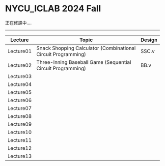 # NYCU_ICLAB 2024 Fall

正在修課中....

---

| Lecture   | Topic                                                           |Design
|-----------|-----------------------------------------------------------------|--------------------
| Lecture01 |  Snack Shopping Calculator (Combinational Circuit Programming)  | SSC.v
| Lecture02 |  Three-Inning Baseball Game (Sequential Circuit Programming)    | BB.v
| Lecture03 |                                                                 |
| Lecture04 |                                                                 |
| Lecture05 |        |
| Lecture06 |           |
| Lecture07 |     |
| Lecture08 |                                |
| Lecture09 |                              |
| Lecture10 |                         |
| Lecture11 |                             |
| Lecture12 |                              |
| Lecture13 |                                    |
